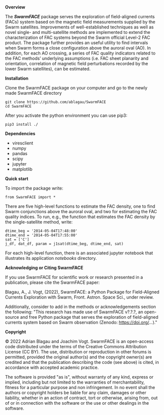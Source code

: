 **Overview**

The _**SwarmFACE**_ package serves the exploration of field-aligned currents 
(FACs) system based on the magnetic field measurements supplied by the Swarm 
satellites. Improvements of well-established techniques as well as novel 
single- and multi-satellite methods are implemented to extend 
the characterization of FAC systems beyond the Swarm official Level-2 FAC 
product. The package further provides an useful utility to find intervals 
when Swarm forms a close configuration above the auroral oval (AO). In 
addition, for each AO crossing, a series of FAC quality indicators related to the FAC methods’ 
underlying assumptions (i.e. FAC sheet planarity and orientation, correlation 
of magnetic field perturbations recorded by the lower Swarm satellites), can 
be estimated.

**Installation**

Clone the SwarmFACE package on your computer and 
go to the newly made SwarmFACE directory

    git clone https://github.com/ablagau/SwarmFACE
    cd SwarmFACE

After you activate the python environment you 
can use pip3:

`pip3 install ./`

**Dependencies**

* viresclient
* numpy
* pandas
* scipy
* jupyter
* matplotlib

**Quick start**

To import the package write:

    from SwarmFACE import *

There are five high-level functions to estimate the FAC 
density, one to find Swarm conjunctions above the auroral oval, 
and two for estimating the FAC quality indices. To run, e.g., the 
function that estimates the FAC density by the 
single-satellite method, write:

    dtime_beg = '2014-05-04T17:48:00'
    dtime_end = '2014-05-04T17:55:00'
    sat = ['C'] 
    j_df, dat_df, param = j1sat(dtime_beg, dtime_end, sat)

For each high-level function, there is an associated 
jupyter notebook that illustrates its application _notebooks_ 
directory.


**Acknowledging or Citing SwarmFACE**

If you use SwarmFACE for scientific work or research presented 
in a publication, please cite the SwarmFACE paper:

Blagau, A., J. Vogt, (2022), SwarmFACE: a Python Package for 
Field-Aligned Currents Exploration with Swarm, Front. Astron. 
Space Sci., under review.

Additionally, consider to add in the methods or acknowledgements 
section the following: "This research has made use of SwarmFACE v?.?.?, 
an open-source and free Python package that serves the 
exploration of field-aligned currents system based on 
Swarm observation (Zenodo: https://doi.org/...)." 


**Copyright**

© 2022 Adrian Blagau and Joachim Vogt. SwarmFACE is an 
open-access code distributed under the terms of the 
Creative Commons Attribution License (CC BY). 
The use, distribution or reproduction in other forums is 
permitted, provided the original author(s) and the copyright 
owner(s) are credited and that the publication
describing the code (see above) is cited, in accordance 
with accepted academic practice.

The software is provided "as is", without warranty of any kind, 
express or implied, including but not limited to the warranties 
of merchantability, fitness for a particular purpose and non 
infringement. In no event shall the authors or copyright 
holders be liable for any claim, damages or other liability, 
whether in an action of contract, tort or otherwise, 
arising from, out of or in connection with the software or 
the use or other dealings in the software.
